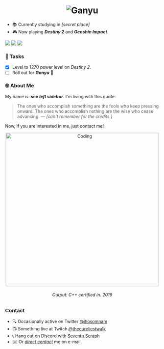 
<h1 align="center">
  <img src="https://github.com/ihosomnam/ihosomnam/raw/main/assets/ganyu.gif" alt="Ganyu" />
</h1>

* 📚 Currently studying in *[secret place]*
* 🎮 Now playing __*Destiny 2*__ and __*Genshin Impact*__.

[![](https://img.shields.io/twitter/follow/iho_oc?style=social)](https://twitter.com/iho_oc)
[![](https://img.shields.io/keybase/pgp/ihos)](https://keybase.io/ihos)
[![](https://img.shields.io/github/last-commit/ihosomnam/ihosomnam)](https://github.com/ihosomnam)


### 📝 Tasks
- [x] Level to 1270 power level on *Destiny 2*.
- [ ] Roll out for __*Ganyu*__ 🥰

### 🤓 About Me
My name is: *__see left sidebar__*. I'm living with this quote:
> The ones who accomplish something are the fools who keep pressing onward. The ones who accomplish nothing are the wise who cease advancing. — *[can't remember for the credits.]*

Now, if you are interested in me, just contact me!

<div align="center">
  <img width="500" src="https://github.com/ihosomnam/ihosomnam/raw/main/assets/code5.png" alt="Coding" />
  <h6>Output: C++ certified in. 2019</h6>
</div>



<!-- <h1 align="center">
  <img width="" src="https://github-readme-stats.vercel.app/api?username=ihosomnam&count_private=true&hide_border=true" alt="Stats" />
</h1> -->

### Contact
- 🔍 Occasionally active on Twitter [@ihosomnam](https://twitter.com/ihosomnam)
- 📺 Something live at Twitch [@thecureliestwalk](https://twitch.tv/thecureliestwalk)
- 📞 Hang out on Discord with [Seventh Seraph](https://discord.gg/user/Iho#9066)
- ✉️ Or *[direct contact](mailto:ihosomnam4741@gmail.com)* me on e-mail.
